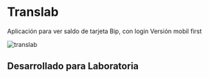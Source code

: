# Translab

Aplicación para ver saldo de tarjeta Bip, con login
Versión mobil first

![translab](https://user-images.githubusercontent.com/39274775/47225470-8a143200-d394-11e8-888a-74207335959d.png)

## Desarrollado para Laboratoria
